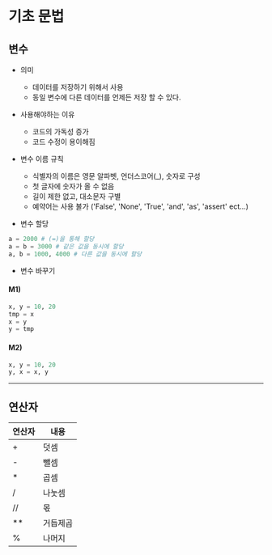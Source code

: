 # 기초 문법
## 변수
* 의미
  * 데이터를 저장하기 위해서 사용
  * 동일 변수에 다른 데이터를 언제든 저장 할 수 있다.

* 사용해야하는 이유
  * 코드의 가독성 증가
  * 코드 수정이 용이해짐

* 변수 이름 규칙
  * 식별자의 이름은 영문 알파벳, 언더스코어(_), 숫자로 구성
  * 첫 글자에 숫자가 올 수 없음
  * 길이 제한 없고, 대소문자 구별
  * 예약어는 사용 불가 ('False', 'None', 'True', 'and', 'as', 'assert' ect...)

* 변수 할당
``` python
a = 2000 # (=)을 통해 할당
a = b = 3000 # 같은 값을 동시에 할당
a, b = 1000, 4000 # 다른 값을 동시에 할당
```
* 변수 바꾸기
#### M1)
``` python
x, y = 10, 20
tmp = x
x = y
y = tmp
```
#### M2)
``` python
x, y = 10, 20
y, x = x, y
```

---
## 연산자
| 연산자 | 내용 |
|-------|-------|
| + | 덧셈 |
| - | 뺄셈 |
| * | 곱셈 |
| / | 나눗셈 |
| // | 몫 |
| ** | 거듭제곱 |
| % | 나머지 |
